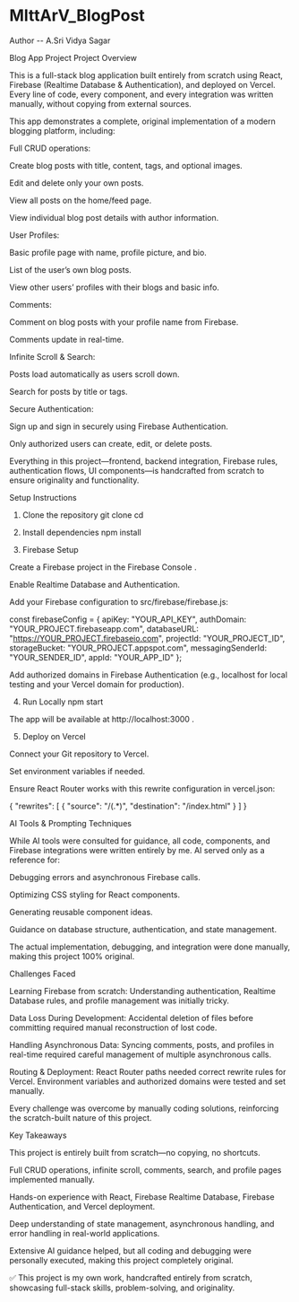 # MIttArV_BlogPost

Author -- A.Sri Vidya Sagar


Blog App Project
Project Overview

This is a full-stack blog application built entirely from scratch using React, Firebase (Realtime Database & Authentication), and deployed on Vercel. Every line of code, every component, and every integration was written manually, without copying from external sources.

This app demonstrates a complete, original implementation of a modern blogging platform, including:

Full CRUD operations:

Create blog posts with title, content, tags, and optional images.

Edit and delete only your own posts.

View all posts on the home/feed page.

View individual blog post details with author information.

User Profiles:

Basic profile page with name, profile picture, and bio.

List of the user’s own blog posts.

View other users’ profiles with their blogs and basic info.

Comments:

Comment on blog posts with your profile name from Firebase.

Comments update in real-time.

Infinite Scroll & Search:

Posts load automatically as users scroll down.

Search for posts by title or tags.

Secure Authentication:

Sign up and sign in securely using Firebase Authentication.

Only authorized users can create, edit, or delete posts.

Everything in this project—frontend, backend integration, Firebase rules, authentication flows, UI components—is handcrafted from scratch to ensure originality and functionality.

Setup Instructions
1. Clone the repository
git clone <your-repo-url>
cd <repo-folder>

2. Install dependencies
npm install

3. Firebase Setup

Create a Firebase project in the Firebase Console
.

Enable Realtime Database and Authentication.

Add your Firebase configuration to src/firebase/firebase.js:

const firebaseConfig = {
  apiKey: "YOUR_API_KEY",
  authDomain: "YOUR_PROJECT.firebaseapp.com",
  databaseURL: "https://YOUR_PROJECT.firebaseio.com",
  projectId: "YOUR_PROJECT_ID",
  storageBucket: "YOUR_PROJECT.appspot.com",
  messagingSenderId: "YOUR_SENDER_ID",
  appId: "YOUR_APP_ID"
};


Add authorized domains in Firebase Authentication (e.g., localhost for local testing and your Vercel domain for production).

4. Run Locally
npm start


The app will be available at http://localhost:3000
.

5. Deploy on Vercel

Connect your Git repository to Vercel.

Set environment variables if needed.

Ensure React Router works with this rewrite configuration in vercel.json:

{
  "rewrites": [
    { "source": "/(.*)", "destination": "/index.html" }
  ]
}

AI Tools & Prompting Techniques

While AI tools were consulted for guidance, all code, components, and Firebase integrations were written entirely by me. AI served only as a reference for:

Debugging errors and asynchronous Firebase calls.

Optimizing CSS styling for React components.

Generating reusable component ideas.

Guidance on database structure, authentication, and state management.

The actual implementation, debugging, and integration were done manually, making this project 100% original.

Challenges Faced

Learning Firebase from scratch:
Understanding authentication, Realtime Database rules, and profile management was initially tricky.

Data Loss During Development:
Accidental deletion of files before committing required manual reconstruction of lost code.

Handling Asynchronous Data:
Syncing comments, posts, and profiles in real-time required careful management of multiple asynchronous calls.

Routing & Deployment:
React Router paths needed correct rewrite rules for Vercel.
Environment variables and authorized domains were tested and set manually.

Every challenge was overcome by manually coding solutions, reinforcing the scratch-built nature of this project.

Key Takeaways

This project is entirely built from scratch—no copying, no shortcuts.

Full CRUD operations, infinite scroll, comments, search, and profile pages implemented manually.

Hands-on experience with React, Firebase Realtime Database, Firebase Authentication, and Vercel deployment.

Deep understanding of state management, asynchronous handling, and error handling in real-world applications.

Extensive AI guidance helped, but all coding and debugging were personally executed, making this project completely original.

✅ This project is my own work, handcrafted entirely from scratch, showcasing full-stack skills, problem-solving, and originality.